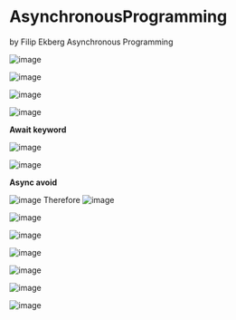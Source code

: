 # AsynchronousProgramming
by Filip Ekberg Asynchronous Programming

![image](https://github.com/johanalex566/AsynchronousProgramming/assets/40399697/39bfe6cb-3b4d-4a45-ab61-a010dfa3f14d)

![image](https://github.com/johanalex566/AsynchronousProgramming/assets/40399697/f24420cf-ab36-423e-ae13-53f05b8ee2f2)

![image](https://github.com/johanalex566/AsynchronousProgramming/assets/40399697/29d6ffec-e12e-42e1-af07-ff9d438d5986)

![image](https://github.com/johanalex566/AsynchronousProgramming/assets/40399697/66965f54-4ff5-4cb0-97e2-d485d5e53c74)

**Await keyword**

![image](https://github.com/johanalex566/AsynchronousProgramming/assets/40399697/231b7ebb-3571-4c18-ab7d-2f2c0ad08489)

![image](https://github.com/johanalex566/AsynchronousProgramming/assets/40399697/33222081-1b82-4384-b7c2-6e60e49b043a)

**Async avoid**

![image](https://github.com/johanalex566/AsynchronousProgramming/assets/40399697/e1c9997d-edfc-4b0d-9859-636579ee48de)
Therefore
![image](https://github.com/johanalex566/AsynchronousProgramming/assets/40399697/82332df4-ac0a-4bf3-8285-dde0a9cfd5c3)

![image](https://github.com/johanalex566/AsynchronousProgramming/assets/40399697/8e9d7c8d-e030-4309-9319-45acabcdf4b9)

![image](https://github.com/johanalex566/AsynchronousProgramming/assets/40399697/ee76f344-da29-4f7b-bb23-2b668a3c3ca9)

![image](https://github.com/johanalex566/AsynchronousProgramming/assets/40399697/612b32f9-107d-46f5-8767-df46e9dcc514)

![image](https://github.com/johanalex566/AsynchronousProgramming/assets/40399697/63711763-df7c-4e3d-97ae-3e748e66e9b2)

![image](https://github.com/johanalex566/AsynchronousProgramming/assets/40399697/ec2a1ab0-5319-456c-8c7b-0cbdc6eb09f1)

![image](https://github.com/johanalex566/AsynchronousProgramming/assets/40399697/e9b045f9-2bb7-44e9-a0e9-4050d68346a2)
